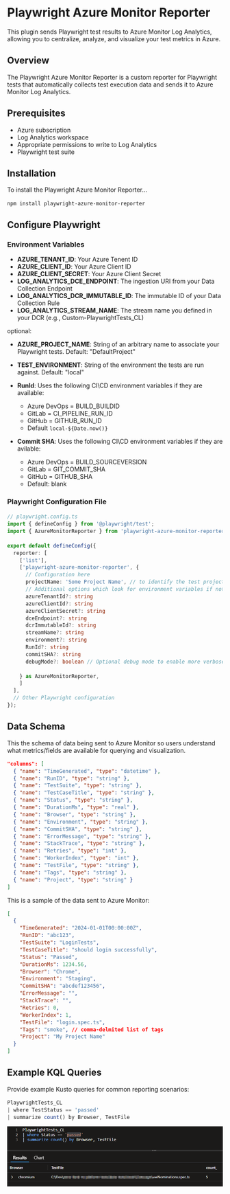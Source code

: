 # Playwright Azure Monitor Reporter

This plugin sends Playwright test results to Azure Monitor Log Analytics, allowing you to centralize, analyze, and visualize your test metrics in Azure.

## Overview
The Playwright Azure Monitor Reporter is a custom reporter for Playwright tests that automatically collects test execution data and sends it to Azure Monitor Log Analytics.

## Prerequisites

- Azure subscription
- Log Analytics workspace
- Appropriate permissions to write to Log Analytics
- Playwright test suite

## Installation
To install the Playwright Azure Monitor Reporter...

`npm install playwright-azure-monitor-reporter`

## Configure Playwright

### Environment Variables

- **AZURE_TENANT_ID**: Your Azure Tenent ID
- **AZURE_CLIENT_ID**: Your Azure Client ID
- **AZURE_CLIENT_SECRET**: Your Azure Client Secret
- **LOG_ANALYTICS_DCE_ENDPOINT**: The ingestion URI from your Data Collection Endpoint
- **LOG_ANALYTICS_DCR_IMMUTABLE_ID**: The immutable ID of your Data Collection Rule
- **LOG_ANALYTICS_STREAM_NAME**: The stream name you defined in your DCR (e.g., Custom-PlaywrightTests_CL)

optional:

- **AZURE_PROJECT_NAME**: String of an arbitrary name to associate your Playwright tests.  Default: "DefaultProject"

- **TEST_ENVIRONMENT**: String of the environment the tests are run against.  Default: "local"

- **RunId**: Uses the following CI\CD environment variables if they are available:
  - Azure DevOps = BUILD_BUILDID
  - GitLab = CI_PIPELINE_RUN_ID
  - GitHub = GITHUB_RUN_ID
  - Default `local-${Date.now()}`

- **Commit SHA**: Uses the following CI\CD environment variables if they are avilable:
  - Azure DevOps = BUILD_SOURCEVERSION
  - GitLab = GIT_COMMIT_SHA
  - GitHub = GITHUB_SHA
  - Default: blank

### Playwright Configuration File


```typescript
// playwright.config.ts
import { defineConfig } from '@playwright/test';
import { AzureMonitorReporter } from 'playwright-azure-monitor-reporter';

export default defineConfig({
  reporter: [
    ['list'],
    ['playwright-azure-monitor-reporter', {
      // Configuration here
      projectName: 'Some Project Name', // to identify the test project or other information to group tests
      // Additional options which look for environment variables if not defined here
      azureTenantId?: string
      azureClientId?: string
      azureClientSecret?: string
      dceEndpoint?: string
      dcrImmutableId?: string
      streamName?: string
      environment?: string
      RunId?: string
      commitSHA?: string
      debugMode?: boolean // Optional debug mode to enable more verbose logging

    } as AzureMonitorReporter,
    ]
  ],
  // Other Playwright configuration
});
```


## Data Schema
This the schema of data being sent to Azure Monitor so users understand what metrics/fields are available for querying and visualization.

```json
"columns": [
  { "name": "TimeGenerated", "type": "datetime" },
  { "name": "RunID", "type": "string" },
  { "name": "TestSuite", "type": "string" },
  { "name": "TestCaseTitle", "type": "string" },
  { "name": "Status", "type": "string" },
  { "name": "DurationMs", "type": "real" },
  { "name": "Browser", "type": "string" },
  { "name": "Environment", "type": "string" },
  { "name": "CommitSHA", "type": "string" },
  { "name": "ErrorMessage", "type": "string" },
  { "name": "StackTrace", "type": "string" },
  { "name": "Retries", "type": "int" },
  { "name": "WorkerIndex", "type": "int" },
  { "name": "TestFile", "type": "string" },
  { "name": "Tags", "type": "string" },
  { "name": "Project", "type": "string" }
]
```

This is a sample of the data sent to Azure Monitor:

```json
[
  {
    "TimeGenerated": "2024-01-01T00:00:00Z",
    "RunID": "abc123",
    "TestSuite": "LoginTests",
    "TestCaseTitle": "should login successfully",
    "Status": "Passed",
    "DurationMs": 1234.56,
    "Browser": "Chrome",
    "Environment": "Staging",
    "CommitSHA": "abcdef123456",
    "ErrorMessage": "",
    "StackTrace": "",
    "Retries": 0,
    "WorkerIndex": 1,
    "TestFile": "login.spec.ts",
    "Tags": "smoke", // comma-delmited list of tags
    "Project": "My Project Name"
  }
]
```

## Example KQL Queries

Provide example Kusto queries for common reporting scenarios:

```typescript
PlaywrightTests_CL
| where TestStatus == 'passed'
| summarize count() by Browser, TestFile
```

![kql-query](docs/images/azure-monitor-lw-02.png)

```typescript
